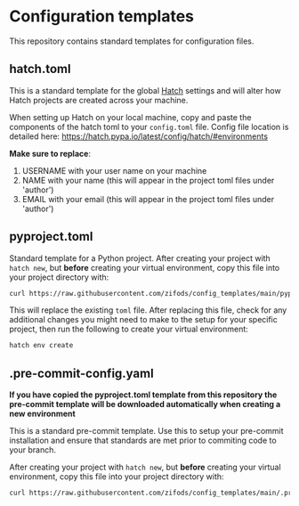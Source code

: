 # Configuration templates

This repository contains standard templates for configuration files.

## hatch.toml

This is a standard template for the global <a href="https://hatch.pypa.io/latest/">Hatch</a> settings and will alter how Hatch projects are created across your machine. 

When setting up Hatch on your local machine, copy and paste the components of the hatch toml to your `config.toml` file. Config file location is detailed here: https://hatch.pypa.io/latest/config/hatch/#environments 

**Make sure to replace**:
1. USERNAME with your user name on your machine
2. NAME with your name (this will appear in the project toml files under 'author')
3. EMAIL with your email (this will appear in the project toml files under 'author')

## pyproject.toml

Standard template for a Python project. After creating your project with `hatch new`, but **before** creating your virtual environment, copy this file into your project directory with:

```bash
curl https://raw.githubusercontent.com/zifods/config_templates/main/pyproject.toml > pyproject.toml
```

This will replace the existing `toml` file. After replacing this file, check for any additional changes you might need to make to the setup for your specific project, then run the following to create your virtual environment:

```bash
hatch env create
```

## .pre-commit-config.yaml

**If you have copied the pyproject.toml template from this repository the pre-commit template will be downloaded automatically when creating a new environment**

This is a standard pre-commit template. Use this to setup your pre-commit installation and ensure that standards are met prior to commiting code to your branch.

After creating your project with `hatch new`, but **before** creating your virtual environment, copy this file into your project directory with:

```bash
curl https://raw.githubusercontent.com/zifods/config_templates/main/.pre-commit-config.yaml --output .pre-commit-config.yaml
```
